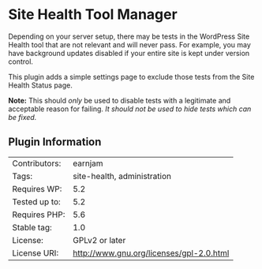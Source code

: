 # Site Health Tool Manager

Depending on your server setup, there may be tests in the WordPress Site Health tool that are not relevant and will never pass. For example, you may have background updates disabled if your entire site is kept under version control.

This plugin adds a simple settings page to exclude those tests from the Site Health Status page.

**Note:** This should *only* be used to disable tests with a legitimate and acceptable reason for failing. *It should not be used to hide tests which can be fixed.*

## Plugin Information
| | |
|-|-|
| Contributors: | earnjam |
| Tags: | site-health, administration |
| Requires WP: | 5.2 |
| Tested up to: | 5.2 |
| Requires PHP: | 5.6 |
| Stable tag: | 1.0 |
| License: | GPLv2 or later |
| License URI: | http://www.gnu.org/licenses/gpl-2.0.html |
